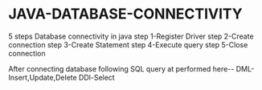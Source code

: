 # JAVA-DATABASE-CONNECTIVITY
5 steps Database connectivity in java
step 1-Register Driver
step 2-Create connection
step 3-Create Statement
step 4-Execute query
step 5-Close connection

After connecting database following SQL query at performed here--
    DML-Insert,Update,Delete
    DDl-Select
